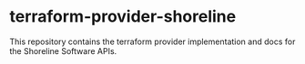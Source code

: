 # terraform-provider-shoreline

This repository contains the terraform provider implementation and docs for the Shoreline Software APIs.

